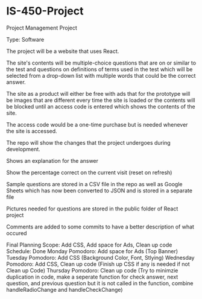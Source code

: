 # IS-450-Project
Project Management Project

Type: Software

The project will be a website that uses React. 

The site's contents will be multiple-choice questions that are on or similar to the test and questions on definitions of terms used in the test which will be selected from a drop-down list with multiple words that could be the correct answer. 

The site as a product will either be free with ads that for the prototype will be images that are different every time the site is loaded or the contents will be blocked until an access code is entered which shows the contents of the site. 

The access code would be a one-time purchase but is needed whenever the site is accessed.

The repo will show the changes that the project undergoes during development.

Shows an explanation for the answer

Show the percentage correct on the current visit (reset on refresh)

Sample questions are  stored in a CSV file in the repo as well as Google Sheets which has now been converted to JSON and is stored in a separate file

Pictures needed for questions are stored in the public folder of React project

Comments are added to some commits to have a better description of what occured

Final Planning
Scope: Add CSS, Add space for Ads, Clean up code
Schedule: 
Done Monday Pomodoro: Add space for Ads (Top Banner)
Tuesday Pomodoro: Add CSS (Background Color, Font, Stlying)
Wednesday Pomodoro: Add CSS, Clean up code (Finish up CSS if any is needed if not Clean up Code)
Thursday Pomodoro: Clean up code (Try to minimzie duplication in code, make a seperate function for check answer, next question, and previous question but it is not called in the function, combine handleRadioChange and handleCheckChange)

